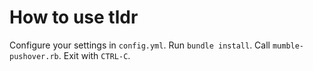 # How to use tldr

Configure your settings in `config.yml`. Run `bundle install`. Call `mumble-pushover.rb`. Exit with `CTRL-C`.